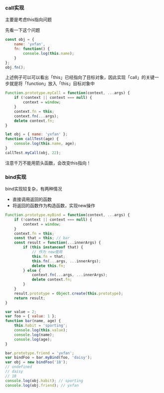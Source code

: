 <!--
 * @Author: your name
 * @Date: 2022-04-19 11:33:32
 * @LastEditTime: 2022-04-19 11:51:53
 * @LastEditors: Please set LastEditors
 * @Description: 打开koroFileHeader查看配置 进行设置: https://github.com/OBKoro1/koro1FileHeader/wiki/%E9%85%8D%E7%BD%AE
 * @FilePath: /hand-written/src/callBindApply/readme.md
-->
### call实现

主要是考虑this指向问题

先看一下这个问题
```js
const obj = {
    name: 'yxfan',
    fn: function() {
        console.log(this.name);
    }
};
obj.fn();
```
上述例子可以可以看出「this」已经指向了目标对象，因此实现「call」的关键一步就是将「function」放入「this」目标对象中

```js
Function.prototype.myCall = function(context, ...args) {
    if (!context || context === null) {
        context = window;
    }
    context.fn = this;
    context.fn(...args);
    delete context.fn;
}

let obj = { name: 'yxfan' };
function callTest(age) {
    console.log(this.name, age);
}
callTest.myCall(obj, 22);
```
注意千万不能用箭头函数，会改变this指向！

### bind实现
bind实现较复杂，有两种情况
- 直接调用返回的函数
- 将返回的函数作为构造函数，实现new操作

```js
Function.prototype.myBind = function(context, ...args) {
    if (!context || context === null) {
        context = window;
    }
    context.fn = this;
    const that = this; // bar
    const result = function(...innerArgs) {
        if (this instanceof that) {
            // 作为 new使用
            this.fn = that;
            this.fn(...args, ...innerArgs);
            delete this.fn;
        } else {
            context.fn(...args, ...innerArgs);
            delete context.fn;
        }
    }
    result.prototype = Object.create(this.prototype);
    return result;
}
```

```js
var value = 2;
var foo = { value: 1 };
function bar(name, age) {
    this.habit = 'sporting';
    console.log(this.value);
    console.log(name);
    console.log(age);
}

bar.prototype.friend = 'yxfan';
var bindFoo = bar.myBind(foo, 'daisy');
var obj = new bindFoo('18');
// undefined
// daisy
// 18
console.log(obj.habit); // sporting
console.log(obj.friend); // yxfan
```